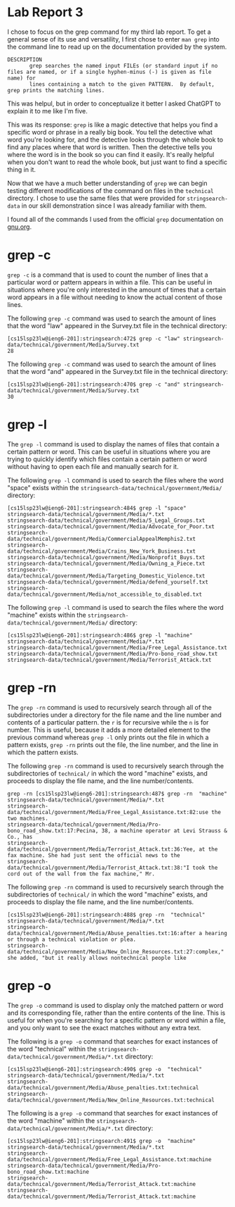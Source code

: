 # Lab Report 3

I chose to focus on the grep command for my third lab report. To get a general sense of its use and versatility, I first chose to enter ```man grep```
into the command line to read up on the documentation provided by the system. 

```
DESCRIPTION
       grep searches the named input FILEs (or standard input if no files are named, or if a single hyphen-minus (-) is given as file name) for 
       lines containing a match to the given PATTERN.  By default, grep prints the matching lines.
```

This was helpul, but in order to conceptualize it better I asked ChatGPT to explain it to me like I'm five. 

This was its response: 
```grep``` is like a magic detective that helps you find a specific word or phrase in a really big book. 
You tell the detective what word you're looking for, and the detective looks through the whole book to find any places where that word is written. 
Then the detective tells you where the word is in the book so you can find it easily. It's really helpful when you don't want to read the whole book, 
but just want to find a specific thing in it.

Now that we have a much better understanding of ```grep``` we can begin testing different modifications of the command on files in the ```technical```
directory. I chose to use the same files that were provided for ```stringsearch-data``` in our skill demonstration since I was already familiar with them.

I found all of the commands I used from the official ```grep``` documentation on [gnu.org](https://www.gnu.org/software/grep/manual/grep.html).



# grep -c


```grep -c``` is a command that is used to count the number of lines that a particular word or pattern appears in within a file. This can be useful in
situations where you're only interested in the amount of times that a certain word appears in a file without needing to know the actual content of those 
lines.



The following ```grep -c``` command was used to search the amount of lines that the word "law" appeared in the Survey.txt file in the technical directory:

```
[cs15lsp23lw@ieng6-201]:stringsearch:472$ grep -c "law" stringsearch-data/technical/government/Media/Survey.txt
28
```



The following ```grep -c``` command was used to search the amount of lines that the word "and" appeared in the Survey.txt file in the technical directory:

```
[cs15lsp23lw@ieng6-201]:stringsearch:470$ grep -c "and" stringsearch-data/technical/government/Media/Survey.txt
30
```


# grep -l

The ```grep -l```  command is used to display the names of files that contain a certain pattern or word. This can be useful in situations where you are 
trying to quickly identify which files contain a certain pattern or word without having to open each file and manually search for it.



The following ```grep -l``` command is used to search the files where the word "space" exists within the 
```stringsearch-data/technical/government/Media/``` directory: 

```
[cs15lsp23lw@ieng6-201]:stringsearch:484$ grep -l "space" stringsearch-data/technical/government/Media/*.txt
stringsearch-data/technical/government/Media/5_Legal_Groups.txt
stringsearch-data/technical/government/Media/Advocate_for_Poor.txt
stringsearch-data/technical/government/Media/CommercialAppealMemphis2.txt
stringsearch-data/technical/government/Media/Crains_New_York_Business.txt
stringsearch-data/technical/government/Media/Nonprofit_Buys.txt
stringsearch-data/technical/government/Media/Owning_a_Piece.txt
stringsearch-data/technical/government/Media/Targeting_Domestic_Violence.txt
stringsearch-data/technical/government/Media/defend_yourself.txt
stringsearch-data/technical/government/Media/not_accessible_to_disabled.txt
```



The following ```grep -l``` command is used to search the files where the word "machine" exists within the 
```stringsearch-data/technical/government/Media/``` directory: 

```
[cs15lsp23lw@ieng6-201]:stringsearch:486$ grep -l "machine" stringsearch-data/technical/government/Media/*.txt
stringsearch-data/technical/government/Media/Free_Legal_Assistance.txt
stringsearch-data/technical/government/Media/Pro-bono_road_show.txt
stringsearch-data/technical/government/Media/Terrorist_Attack.txt
```


# grep -rn


The ```grep -rn``` command is used to recursively search through all of the subdirectories under a directory for the file name and the line number 
and contents of a particular pattern. the ```r``` is for recursive while the ```n``` is for number. This is useful, because it adds a more detailed element to the previous command whereas ```grep -l``` only prints out the file in which a pattern exists, ```grep -rn``` prints out the file, the line number, and the line in which the pattern exists. 



The following ```grep -rn``` command is used to recursively search through the subdirectories of ```technical/``` in which the word "machine" exists, and proceeds to display the file name, and the line number/contents. 

```
grep -rn [cs15lsp23lw@ieng6-201]:stringsearch:487$ grep -rn  "machine" stringsearch-data/technical/government/Media/*.txt
stringsearch-data/technical/government/Media/Free_Legal_Assistance.txt:82:use the two machines.
stringsearch-data/technical/government/Media/Pro-bono_road_show.txt:17:Pecina, 38, a machine operator at Levi Strauss & Co., has
stringsearch-data/technical/government/Media/Terrorist_Attack.txt:36:Yee, at the fax machine. She had just sent the official news to the
stringsearch-data/technical/government/Media/Terrorist_Attack.txt:38:"I took the cord out of the wall from the fax machine," Mr.
```



The following ```grep -rn``` command is used to recursively search through the subdirectories of ```technical/``` in which the word "machine" exists, and proceeds to display the file name, and the line number/contents. 

```
[cs15lsp23lw@ieng6-201]:stringsearch:488$ grep -rn  "technical" stringsearch-data/technical/government/Media/*.txt
stringsearch-data/technical/government/Media/Abuse_penalties.txt:16:after a hearing or through a technical violation or plea.
stringsearch-data/technical/government/Media/New_Online_Resources.txt:27:complex," she added, "but it really allows nontechnical people like
```


# grep -o 


The ```grep -o``` command is used to display only the matched pattern or word and its corresponding file, rather than the entire contents of the line. This is useful for when you're  searching for a specific pattern or word within a file, and you only want to see the exact matches without any extra text.



The following is a ```grep -o``` command that searches for exact instances of the word "technical" within the 
```stringsearch-data/technical/government/Media/*.txt``` directory:

```
[cs15lsp23lw@ieng6-201]:stringsearch:490$ grep -o  "technical" stringsearch-data/technical/government/Media/*.txt
stringsearch-data/technical/government/Media/Abuse_penalties.txt:technical
stringsearch-data/technical/government/Media/New_Online_Resources.txt:technical
```



The following is a ```grep -o``` command that searches for exact instances of the word "machine" within the 
```stringsearch-data/technical/government/Media/*.txt``` directory:

```
[cs15lsp23lw@ieng6-201]:stringsearch:491$ grep -o  "machine" stringsearch-data/technical/government/Media/*.txt
stringsearch-data/technical/government/Media/Free_Legal_Assistance.txt:machine
stringsearch-data/technical/government/Media/Pro-bono_road_show.txt:machine
stringsearch-data/technical/government/Media/Terrorist_Attack.txt:machine
stringsearch-data/technical/government/Media/Terrorist_Attack.txt:machine
```
